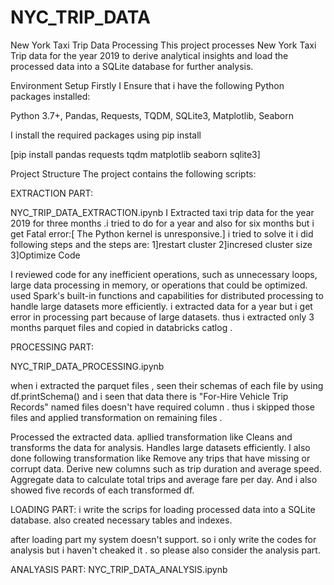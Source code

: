 # NYC_TRIP_DATA

New York Taxi Trip Data Processing
This project processes New York Taxi Trip data for the year 2019 to derive analytical insights and load the processed data into a SQLite database for further analysis.

Environment Setup
Firstly I Ensure that i have the following Python packages installed:

Python 3.7+,
Pandas,
Requests,
TQDM,
SQLite3,
Matplotlib,
Seaborn


I install the required packages using pip install


[pip install pandas requests tqdm matplotlib seaborn sqlite3]

Project Structure
The project contains the following scripts:

EXTRACTION PART:

NYC_TRIP_DATA_EXTRACTION.ipynb
I Extracted taxi trip data for the year 2019 for three months .i tried to do for a year and also for six months but i get Fatal error:[ The Python kernel is unresponsive.]
i tried to solve it i did following steps and the steps are:
1]restart cluster 
2]incresed cluster size
3]Optimize Code

I reviewed code for any inefficient operations, such as unnecessary loops, large data processing in memory, or operations that could be optimized.
used Spark's built-in functions and capabilities for distributed processing to handle large datasets more efficiently.
i extracted data for a year but i get error in processing part because of large datasets.
thus i extracted only 3 months parquet files and copied in databricks catlog .

PROCESSING PART:

NYC_TRIP_DATA_PROCESSING.ipynb

when i extracted the parquet files , seen their schemas of each file by using df.printSchema() and i seen that data there is "For-Hire Vehicle Trip Records" 
named files doesn't have required column . thus i skipped those files and applied transformation on remaining files .

Processed the extracted data.
apllied transformation like Cleans and transforms the data for analysis.
Handles large datasets efficiently.
I also done following transformation like
Remove any trips that have missing or corrupt data.
Derive new columns such as trip duration and average speed.
Aggregate data to calculate total trips and average fare per day.
And i also showed five records of each transformed df.


LOADING PART:
i write the scrips for loading processed data into a SQLite database.
also created necessary tables and indexes.

after loading part my system doesn't support.
so i only write the codes for analysis but i haven't cheaked it .
so please also consider the analysis part.


ANALYASIS PART:
NYC_TRIP_DATA_ANALYSIS.ipynb








